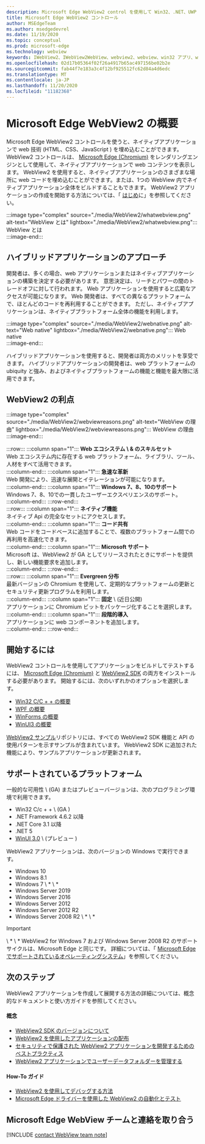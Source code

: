 ```yaml
---
description: Microsoft Edge WebView2 control を使用して Win32、.NET、UWP アプリケーションの web コンテンツをホストする
title: Microsoft Edge WebView2 コントロール
author: MSEdgeTeam
ms.author: msedgedevrel
ms.date: 11/19/2020
ms.topic: conceptual
ms.prod: microsoft-edge
ms.technology: webview
keywords: IWebView2、IWebView2WebView、webview2、webview、win32 アプリ、win32、edge、ICoreWebView2、CoreWebView2、ICoreWebView2Host、browser control、edge html、Windows フォーム、WinForms、WPF、.NET、WinUI、Project レユニオン
ms.openlocfilehash: 02d17b05364f02f26a4917b65ac497156be02b2e
ms.sourcegitcommit: fab44f7e183a3c4f12bf925512fc62d84a4d6edc
ms.translationtype: MT
ms.contentlocale: ja-JP
ms.lasthandoff: 11/20/2020
ms.locfileid: "11182368"
---
```

# Microsoft Edge WebView2 の概要  

Microsoft Edge WebView2 コントロールを使うと、ネイティブアプリケーションで web 技術 (HTML、CSS、JavaScript \) を埋め込むことができます。  WebView2 コントロールは、 [Microsoft Edge (Chromium)][MicrosoftedgeinsiderMain] をレンダリングエンジンとして使用して、ネイティブアプリケーションで web コンテンツを表示します。  WebView2 を使用すると、ネイティブアプリケーションのさまざまな場所に web コードを埋め込むことができます。または、1つの WebView 内でネイティブアプリケーション全体をビルドすることもできます。  WebView2 アプリケーションの作成を開始する方法については、「 [はじめ](#getting-started)に」を参照してください。  

:::image type="complex" source="./media/WebView2/whatwebview.png" alt-text="WebView とは" lightbox="./media/WebView2/whatwebview.png":::
   WebView とは  
:::image-end:::  

## ハイブリッドアプリケーションのアプローチ  

開発者は、多くの場合、web アプリケーションまたはネイティブアプリケーションの構築を決定する必要があります。  意思決定は、リーチとパワーの間のトレードオフに対して行われます。  Web アプリケーションを使用すると広範なアクセスが可能になります。  Web 開発者は、すべての異なるプラットフォームで、ほとんどのコードを再利用することができます。  ただし、ネイティブアプリケーションは、ネイティブプラットフォーム全体の機能を利用します。  

:::image type="complex" source="./media/WebView2/webnative.png" alt-text="Web native" lightbox="./media/WebView2/webnative.png":::
   Web native  
:::image-end:::  

ハイブリッドアプリケーションを使用すると、開発者は両方のメリットを享受できます。  ハイブリッドアプリケーションの開発者は、web プラットフォームの ubiquity と強み、およびネイティブプラットフォームの機能と機能を最大限に活用できます。  

## WebView2 の利点  

:::image type="complex" source="./media/WebView2/webviewreasons.png" alt-text="WebView の理由" lightbox="./media/WebView2/webviewreasons.png":::
   WebView の理由  
:::image-end:::  

:::row:::
   :::column span="1":::
      **Web エコシステム \ & のスキルセット**  
      Web エコシステム内に存在する web プラットフォーム、ライブラリ、ツール、人材をすべて活用できます。  
   :::column-end:::
   :::column span="1":::
      **急速な革新**  
      Web 開発により、迅速な展開とイテレーションが可能になります。  
   :::column-end:::
   :::column span="1":::
      **Windows 7、8、10のサポート**  
      Windows 7、8、10での一貫したユーザーエクスペリエンスのサポート。  
   :::column-end:::
:::row-end:::  
:::row:::
   :::column span="1":::
      **ネイティブ機能**  
      ネイティブ Api の完全なセットにアクセスします。  
   :::column-end:::
   :::column span="1":::
      **コード共有**  
      Web コードをコードベースに追加することで、複数のプラットフォーム間での再利用を高速化できます。  
   :::column-end:::
   :::column span="1":::
      **Microsoft サポート**  
      Microsoft は、WebView2 が GA としてリリースされたときにサポートを提供し、新しい機能要求を追加します。  
   :::column-end:::
:::row-end:::  
:::row:::
   :::column span="1":::
      **Evergreen 分布**  
      最新バージョンの Chromium を使用して、定期的なプラットフォームの更新とセキュリティ更新プログラムを利用します。  
   :::column-end:::
   :::column span="1":::
      **固定** \ (近日公開)  
      アプリケーションに Chromium ビットをパッケージ化することを選択します。  
   :::column-end:::
   :::column span="1":::
      **段階的導入**  
      アプリケーションに web コンポーネントを追加します。  
   :::column-end:::
:::row-end:::  

## 開始するには  

WebView2 コントロールを使用してアプリケーションをビルドしてテストするには、 [Microsoft Edge (Chromium)][MicrosoftedgeinsiderDownload] と [WebView2 SDK][NugetPackagesMicrosoftWebWebView2] の両方をインストールする必要があります。  開始するには、次のいずれかのオプションを選択します。  

*   [Win32 C/C + + の概要][Webview2GettingstartedWin32]  
*   [WPF の概要][Webview2GettingstartedWpf]  
*   [WinForms の概要][Webview2GettingstartedWinforms]  
*   [WinUI3 の概要][Webview2GettingstartedWinui]  

[WebView2 サンプル][GithubMicrosoftedgeWebview2samples]リポジトリには、すべての WebView2 SDK 機能と API の使用パターンを示すサンプルが含まれています。  WebView2 SDK に追加された機能により、サンプルアプリケーションが更新されます。  

## サポートされているプラットフォーム  

一般的な可用性 \ (GA) またはプレビューバージョンは、次のプログラミング環境で利用できます。  

*   Win32 C/c + + \ (GA \)
*   .NET Framework 4.6.2 以降
*   .NET Core 3.1 以降
*   .NET 5
*   [WinUI 3.0][UwpToolkitsWinui3] \ (プレビュー \)

WebView2 アプリケーションは、次のバージョンの Windows で実行できます。  

*   Windows 10  
*   Windows 8.1  
*   Windows 7 \ * \ *  
*   Windows Server 2019  
*   Windows Server 2016  
*   Windows Server 2012  
*   Windows Server 2012 R2  
*   Windows Server 2008 R2 \ * \ *  

> [!IMPORTANT]
> \ * \ * WebView2 for Windows 7 および Windows Server 2008 R2 のサポートサイクルは、Microsoft Edge と同じです。  詳細については、「 [Microsoft Edge でサポートされているオペレーティングシステム][DeployedgeMicrosoftEdgeSupportedOS]」を参照してください。  

## 次のステップ  

WebView2 アプリケーションを作成して展開する方法の詳細については、概念的なドキュメントと使い方ガイドを参照してください。  

#### 概念  

*   [WebView2 SDK のバージョンについて][Webview2ConceptsVersioning]
*   [WebView2 を使用したアプリケーションの配布][Webview2ConceptsDistribution]  
*   [セキュリティで保護された WebView2 アプリケーションを開発するためのベストプラクティス][Webview2ConceptsSecurity]
*   [WebView2 アプリケーションでユーザーデータフォルダーを管理する][Webview2ConceptsUserdatafolder]
 
#### How-To ガイド  

*   [WebView2 を使用してデバッグする方法][Webview2HowtoDebug]  
*   [Microsoft Edge ドライバーを使用した WebView2 の自動化とテスト][Webview2HowtoWebdriver]


## Microsoft Edge WebView チームと連絡を取り合う  

[!INCLUDE [contact WebView team note](./includes/contact-webview-team-note.md)]  

<!-- links -->  

[Webview2ConceptsDistribution]: ./concepts/distribution.md "WebView2 を使用したアプリケーションの配布 |Microsoft ドキュメント"  
[Webview2ConceptsSecurity]: ./concepts/security.md "セキュリティで保護された WebView2 アプリケーションを開発するためのベストプラクティス |Microsoft ドキュメント"  
[Webview2ConceptsUserdatafolder]: ./concepts/userdatafolder.md "ユーザーデータフォルダーの管理 |Microsoft ドキュメント"  
[Webview2ConceptsVersioning]: ./concepts/versioning.md "WebView2 SDK のバージョンについて理解する |Microsoft ドキュメント"  
[Webview2GettingstartedWin32]: ./gettingstarted/win32.md "WebView2 の概要 |Microsoft ドキュメント"  
[Webview2GettingstartedWinforms]: ./gettingstarted/winforms.md "Windows フォームアプリでの WebView2 の概要 (プレビュー) |Microsoft ドキュメント"  
[Webview2GettingstartedWinui]: ./gettingstarted/winui.md "WinUI3 での WebView2 の概要 (プレビュー) |Microsoft ドキュメント"  
[Webview2GettingstartedWpf]: ./gettingstarted/wpf.md "WPF での WebView2 の概要 (プレビュー) |Microsoft ドキュメント"  
[Webview2HowtoDebug]: ./howto/debug.md "WebView2 を使用してデバッグする方法 |Microsoft ドキュメント"  
[Webview2HowtoWebdriver]: ./howto/webdriver.md "Microsoft Edge Driver での WebView2 の自動化とテスト |Microsoft ドキュメント"  
[Webview2Releasenotes]: ./releasenotes.md "WebView2 SDK のリリースノート |Microsoft ドキュメント"  

[UwpToolkitsWinui3]: /uwp/toolkits/winui3/index "Windows UI ライブラリ3プレビュー 2 (2020 年7月) |Microsoft ドキュメント"  

[DeployedgeMicrosoftEdgeSupportedOS]: /deployedge/microsoft-edge-supported-operating-systems "Microsoft Edge でサポートされているオペレーティングシステム |Microsoft ドキュメント"  

[GithubMicrosoftedgeWebview2samples]: https://github.com/MicrosoftEdge/WebView2Samples "WebView2 サンプル-MicrosoftEdge/WebView2Samples |GitHub"  
[GithubMicrosoftedgeWebviewfeddback]: https://github.com/MicrosoftEdge/WebViewFeedback "WebView フィードバック-MicrosoftEdge/WebViewFeedback |GitHub" 

[MicrosoftedgeinsiderMain]: https://www.microsoftedgeinsider.com "Microsoft Edge Insider"  
[MicrosoftedgeinsiderDownload]: https://www.microsoftedgeinsider.com/download "Microsoft Edge Insider をダウンロードする"  

[NugetPackagesMicrosoftWebWebView2]: https://www.nuget.org/packages/Microsoft.Web.WebView2 "WebView2 |NuGet ギャラリー"  
